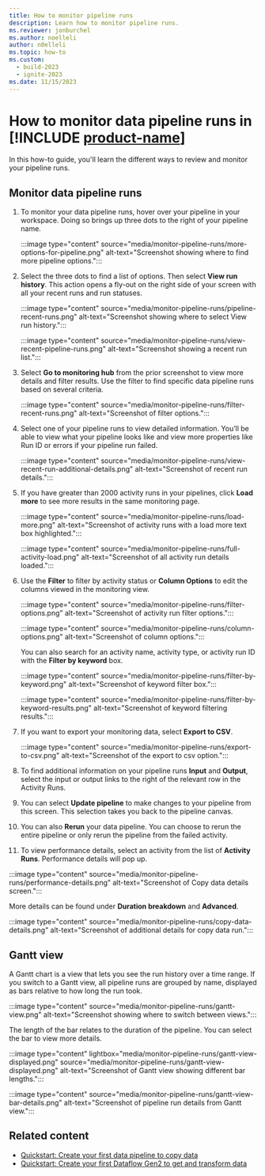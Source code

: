 ```yaml
---
title: How to monitor pipeline runs
description: Learn how to monitor pipeline runs.
ms.reviewer: jonburchel
ms.author: noelleli
author: n0elleli
ms.topic: how-to
ms.custom:
  - build-2023
  - ignite-2023
ms.date: 11/15/2023
---
```


# How to monitor data pipeline runs in [!INCLUDE [product-name](../includes/product-name.md)]

In this how-to guide, you'll learn the different ways to review and monitor your pipeline runs.

## Monitor data pipeline runs

1. To monitor your data pipeline runs, hover over your pipeline in your workspace. Doing so brings up three dots to the right of your pipeline name.

   :::image type="content" source="media/monitor-pipeline-runs/more-options-for-pipeline.png" alt-text="Screenshot showing where to find more pipeline options.":::

2. Select the three dots to find a list of options. Then select **View run history**. This action opens a fly-out on the right side of your screen with all your recent runs and run statuses.

   :::image type="content" source="media/monitor-pipeline-runs/pipeline-recent-runs.png" alt-text="Screenshot showing where to select View run history.":::

   :::image type="content" source="media/monitor-pipeline-runs/view-recent-pipeline-runs.png" alt-text="Screenshot showing a recent run list.":::

3. Select **Go to monitoring hub** from the prior screenshot to view more details and filter results. Use the filter to find specific data pipeline runs based on several criteria.

   :::image type="content" source="media/monitor-pipeline-runs/filter-recent-runs.png" alt-text="Screenshot of filter options.":::

4. Select one of your pipeline runs to view detailed information. You’ll be able to view what your pipeline looks like and view more properties like Run ID or errors if your pipeline run failed.

   :::image type="content" source="media/monitor-pipeline-runs/view-recent-run-additional-details.png" alt-text="Screenshot of recent run details.":::

5. If you have greater than 2000 activity runs in your pipelines, click **Load more** to see more results in the same monitoring page. 

   :::image type="content" source="media/monitor-pipeline-runs/load-more.png" alt-text="Screenshot of activity runs with a load more text box highlighted.":::

   :::image type="content" source="media/monitor-pipeline-runs/full-activity-load.png" alt-text="Screenshot of all activity run details loaded.":::
   
7. Use the **Filter** to filter by activity status or **Column Options** to edit the columns viewed in the monitoring view.

   :::image type="content" source="media/monitor-pipeline-runs/filter-options.png" alt-text="Screenshot of activity run filter options.":::

   :::image type="content" source="media/monitor-pipeline-runs/column-options.png" alt-text="Screenshot of column options.":::

   You can also search for an activity name, activity type, or activity run ID with the **Filter by keyword** box.

   :::image type="content" source="media/monitor-pipeline-runs/filter-by-keyword.png" alt-text="Screenshot of keyword filter box.":::

   :::image type="content" source="media/monitor-pipeline-runs/filter-by-keyword-results.png" alt-text="Screenshot of keyword filtering results.":::

7. If you want to export your monitoring data, select **Export to CSV**.

   :::image type="content" source="media/monitor-pipeline-runs/export-to-csv.png" alt-text="Screenshot of the export to csv option.":::

8. To find additional information on your pipeline runs **Input** and **Output**, select the input or output links to the right of the relevant row in the Activity Runs.

9. You can select **Update pipeline** to make changes to your pipeline from this screen. This selection takes you back to the pipeline canvas.

10. You can also **Rerun** your data pipeline. You can choose to rerun the entire pipeline or only rerun the pipeline from the failed activity.  

11. To view performance details, select an activity from the list of **Activity Runs**. Performance details will pop up.

   :::image type="content" source="media/monitor-pipeline-runs/performance-details.png" alt-text="Screenshot of Copy data details screen.":::

   More details can be found under **Duration breakdown** and **Advanced**.  

   :::image type="content" source="media/monitor-pipeline-runs/copy-data-details.png" alt-text="Screenshot of additional details for copy data run.":::

## Gantt view

A Gantt chart is a view that lets you see the run history over a time range. If you switch to a Gantt view, all pipeline runs are grouped by name, displayed as bars relative to how long the run took.

:::image type="content" source="media/monitor-pipeline-runs/gantt-view.png" alt-text="Screenshot showing where to switch between views.":::

The length of the bar relates to the duration of the pipeline. You can select the bar to view more details.

:::image type="content" lightbox="media/monitor-pipeline-runs/gantt-view-displayed.png" source="media/monitor-pipeline-runs/gantt-view-displayed.png" alt-text="Screenshot of Gantt view showing different bar lengths.":::

:::image type="content" source="media/monitor-pipeline-runs/gantt-view-bar-details.png" alt-text="Screenshot of pipeline run details from Gantt view.":::

## Related content

- [Quickstart: Create your first data pipeline to copy data](create-first-pipeline-with-sample-data.md)
- [Quickstart: Create your first Dataflow Gen2 to get and transform data](create-first-dataflow-gen2.md)
